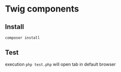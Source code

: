 # Twig components

## Install

`composer install`

## Test

execution `php test.php` will open tab in default browser
